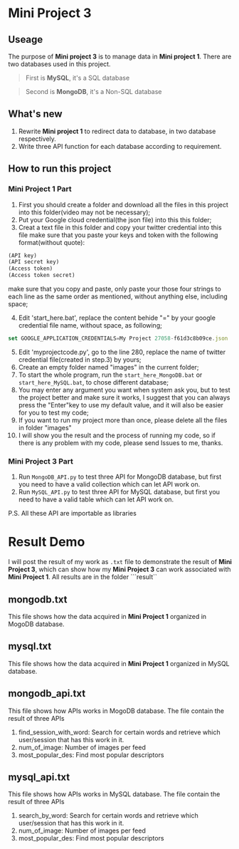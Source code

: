 # Mini Project 3
## Useage
The purpose of **Mini project 3** is to manage data in **Mini project 1**. There are two databases used in this project.
> First is **MySQL**, it's a SQL database

> Second is **MongoDB**, it's a Non-SQL database

## What's new
1. Rewrite **Mini project 1** to redirect data to database, in two database respectively.
2. Write three API function for each database according to requirement.
## How to run this project
### Mini Project 1 Part
1. First you should create a folder and download all the files in this project into this folder(video may not be necessary);
2. Put your Google cloud credential(the json file) into this this folder;
3. Creat a text file in this folder and copy your twitter credential into this file 
make sure that you paste your keys and token with the following format(without quote):
```javascript
(API key)
(API secret key)
(Access token)
(Access token secret)
```
make sure that you copy and paste, only paste your those four strings to each line as the same order as mentioned, without anything else, including space;

4. Edit 'start_here.bat', replace the content behide "=" by your google credential file name, without space, as following;
```javascript
set GOOGLE_APPLICATION_CREDENTIALS=My Project 27058-f61d3c8b09ce.json
```
5. Edit 'myprojectcode.py', go to the line 280, replace the name of twitter credential file(created in step.3) by yours;
6. Create an empty folder named "images" in the current folder;
7. To start the whole program, run the ```start_here_MongoDB.bat``` or ```start_here_MySQL.bat```, to chose different database;
8. You may enter any argument you want when system ask you, but to test the project better and make sure it works, I suggest that you can always press the "Enter"key to use my default value, and it will also be easier for you to test my code;
9. If you want to run my project more than once, please delete all the files in folder "images"
10. I will show you the result and the process of running my code, so if there is any problem with my code, please send Issues to me, thanks.

### Mini Project 3 Part
1. Run ```MongoDB_API.py``` to test three API for MongoDB database, but first you need to have a valid collection which can let API work on.
2. Run ```MySQL_API.py``` to test three API for MySQL database, but first you need to have a valid table which can let API work on.

P.S. All these API are importable as libraries

# Result Demo
I will post the result of my work as ```.txt``` file to demonstrate the result of **Mini Project 3**, which can show how my **Mini Project 3** can work associated with **Mini Project 1**.
All results are in the folder ```result``
## mongodb.txt
This file shows how the data acquired in **Mini Project 1** organized in MogoDB database.
## mysql.txt
This file shows how the data acquired in **Mini Project 1** organized in MySQL database.
## mongodb_api.txt
This file shows how APIs works in MogoDB database. The file contain the result of three APIs
1. find_session_with_word: Search for certain words and retrieve which user/session that has this work in it. 
2. num_of_image: Number of images per feed
3. most_popular_des: Find most popular descriptors
## mysql_api.txt
This file shows how APIs works in MySQL database. The file contain the result of three APIs
1. search_by_word: Search for certain words and retrieve which user/session that has this work in it. 
2. num_of_image: Number of images per feed
3. most_popular_des: Find most popular descriptors



